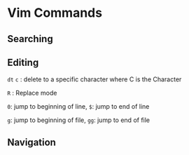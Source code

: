 # Vim Commands



## Searching



## Editing

`dt` `c` : delete to a specific character where C is the Character

`R` : Replace mode

`0`: jump to beginning of line, `$`: jump to end of line

`g`: jump to beginning of file, `gg`: jump to end of file

## Navigation

